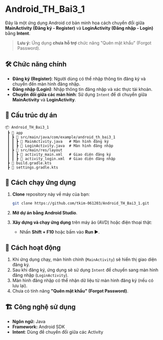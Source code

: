 # Android_TH_Bai3_1

Đây là một ứng dụng Android cơ bản minh họa cách chuyển đổi giữa **MainActivity (Đăng ký - Register)** và **LoginActivity (Đăng nhập - Login)** bằng **Intent**.  

> **Lưu ý:** Ứng dụng **chưa hỗ trợ** chức năng "Quên mật khẩu" (Forgot Password).

## 🛠 Chức năng chính

- **Đăng ký (Register)**: Người dùng có thể nhập thông tin đăng ký và chuyển đến màn hình đăng nhập.
- **Đăng nhập (Login)**: Nhập thông tin đăng nhập và xác thực tài khoản.
- **Chuyển đổi giữa các màn hình**: Sử dụng `Intent` để di chuyển giữa **MainActivity** và **LoginActivity**.

## 📂 Cấu trúc dự án

```
📦 Android_TH_Bai3_1
 ┣ 📂 app
 ┃ ┣ 📂 src/main/java/com/example/android_th_bai3_1
 ┃ ┃ ┣ 📜 MainActivity.java   # Màn hình đăng ký
 ┃ ┃ ┣ 📜 LoginActivity.java  # Màn hình đăng nhập
 ┃ ┣ 📂 src/main/res/layout
 ┃ ┃ ┣ 📜 activity_main.xml   # Giao diện đăng ký
 ┃ ┃ ┣ 📜 activity_login.xml  # Giao diện đăng nhập
 ┣ 📜 build.gradle.kts
 ┣ 📜 settings.gradle.kts
```

## 🚀 Cách chạy ứng dụng

1. **Clone** repository này về máy của bạn:

   ```bash
   git clone https://github.com/tkim-061203/Android_TH_Bai3_1.git
   ```

2. **Mở dự án bằng Android Studio**.

3. **Xây dựng và chạy ứng dụng** trên máy ảo (AVD) hoặc điện thoại thật:

   - Nhấn **Shift + F10** hoặc bấm vào **Run ▶**.

## 🔄 Cách hoạt động

1. Khi ứng dụng chạy, màn hình chính (`MainActivity`) sẽ hiển thị giao diện đăng ký.
2. Sau khi đăng ký, ứng dụng sẽ sử dụng `Intent` để chuyển sang màn hình đăng nhập (`LoginActivity`).
3. Màn hình đăng nhập có thể nhận dữ liệu từ màn hình đăng ký (nếu có lưu lại).
4. Chưa có tính năng **"Quên mật khẩu" (Forgot Password)**.

## 🏗 Công nghệ sử dụng

- **Ngôn ngữ:** Java
- **Framework:** Android SDK
- **Intent**: Dùng để chuyển đổi giữa các Activity
